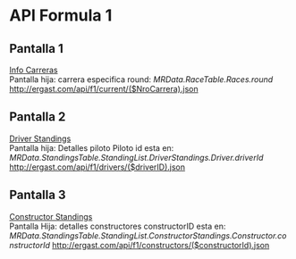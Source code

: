 
# API Formula 1 

## Pantalla 1
[Info Carreras](http://ergast.com/api/f1/current.json) \
Pantalla hija: carrera especifica round: 
*MRData.RaceTable.Races.round*
http://ergast.com/api/f1/current/($NroCarrera).json


## Pantalla 2 
[Driver Standings](http://ergast.com/api/f1/current/driverStandings.json) \
Pantalla hija: Detalles piloto
Piloto id esta en: 
*MRData.StandingsTable.StandingList.DriverStandings.Driver.driverId*
http://ergast.com/api/f1/drivers/($driverID).json
	
## Pantalla 3 
[Constructor Standings](http://ergast.com/api/f1/current/constructorStandings.json) \
Pantalla Hija: detalles constructores
constructorID esta en: 
*MRData.StandingsTable.StandingList.ConstructorStandings.Constructor.constructorId*
http://ergast.com/api/f1/constructors/($constructorId).json


